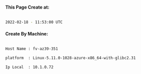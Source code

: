 
   
#### This Page Create at:

```bash

2022-02-18 - 11:53:00 UTC

```

#### Create By Machine:

```bash

Host Name : fv-az39-351

platform  : Linux-5.11.0-1028-azure-x86_64-with-glibc2.31

Ip Local  : 10.1.0.72

```

